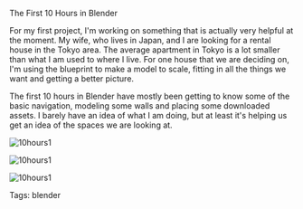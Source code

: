 The First 10 Hours in Blender

For my first project, I'm working on something that is actually very helpful at the moment. My wife, who lives in Japan, and I are looking for a rental house in the Tokyo area. The average apartment in Tokyo is a lot smaller than what I am used to where I live. For one house that we are deciding on, I'm using the blueprint to make a model to scale, fitting in all the things we want and getting a better picture.

The first 10 hours in Blender have mostly been getting to know some of the basic navigation, modeling some walls and placing some downloaded assets. I barely have an idea of what I am doing, but at least it's helping us get an idea of the spaces we are looking at.

![10hours1](./img/blender-10-hours-001.png)

![10hours1](./img/blender-10hours01.png)

![10hours1](./img/10-hours-blender-walk.png)

Tags: blender